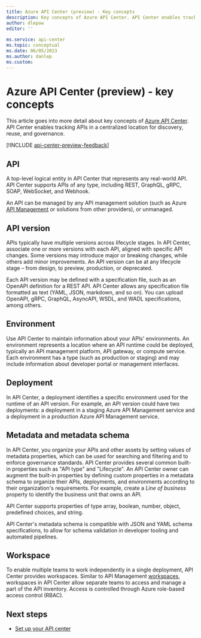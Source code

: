 ```yaml
---
title: Azure API Center (preview) - Key concepts
description: Key concepts of Azure API Center. API Center enables tracking APIs in a centralized location for discovery, reuse, and governance.
author: dlepow
editor: ''
 
ms.service: api-center
ms.topic: conceptual
ms.date: 06/05/2023
ms.author: danlep
ms.custom: 
---
```


# Azure API Center (preview) - key concepts

This article goes into more detail about key concepts of [Azure API Center](overview.md). API Center enables tracking APIs in a centralized location for discovery, reuse, and governance.

[!INCLUDE [api-center-preview-feedback](includes/api-center-preview-feedback.md)]

## API

A top-level logical entity in API Center that represents any real-world API. API Center supports APIs of any type, including REST, GraphQL, gRPC, SOAP, WebSocket, and Webhook.

An API can be managed by any API management solution (such as Azure [API Management](../api-management/api-management-key-concepts.md) or solutions from other providers), or unmanaged.

## API version

APIs typically have multiple versions across lifecycle stages. In API Center, associate one or more versions with each API, aligned with specific API changes. Some versions may introduce major or breaking changes, while others add minor improvements. An API version can be at any lifecycle stage – from design, to preview, production, or deprecated. 

Each API version may be defined with a specification file, such as an OpenAPI definition for a REST API. API Center allows any specification file formatted as text (YAML, JSON, markdown, and so on). You can upload OpenAPI, gRPC, GraphQL, AsyncAPI, WSDL, and WADL specifications, among others.

## Environment

Use API Center to maintain information about your APIs' environments. An environment represents a location where an API runtime could be deployed, typically an API management platform, API gateway, or compute service. Each environment has a type (such as production or staging) and may include information about developer portal or management interfaces.

## Deployment

In API Center, a deployment identifies a specific environment used for the runtime of an API version. For example, an API version could have two deployments: a deployment in a staging Azure API Management service and a deployment in a production Azure API Management service.

## Metadata and metadata schema

In API Center, you organize your APIs and other assets by setting values of metadata properties, which can be used for searching and filtering and to enforce governance standards. API Center provides several common built-in properties such as "API type" and "Lifecycle". An API Center owner can augment the built-in properties by defining custom properties in a metadata schema to organize their APIs, deployments, and environments according to their organization's requirements. For example, create a *Line of business* property to identify the business unit that owns an API. 

API Center supports properties of type array, boolean, number, object, predefined choices, and string. 

API Center's metadata schema is compatible with JSON and YAML schema specifications, to allow for schema validation in developer tooling and automated pipelines.

## Workspace

To enable multiple teams to work independently in a single deployment, API Center provides workspaces. Similar to API Management [workspaces](../api-management/workspaces-overview.md), workspaces in API Center allow separate teams to access and manage a part of the API inventory. Access is controlled through Azure role-based access control (RBAC).

## Next steps

* [Set up your API center](set-up-api-center.md)

